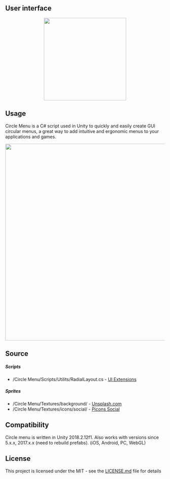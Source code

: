 ## User interface
<p align="center">
<img src="https://raw.githubusercontent.com/dworkinnn/circle_menu/master/Screenshots/001.gif" width="260"/>
</p>

## Usage
Circle Menu is a C# script used in Unity to quickly and easily create GUI circular menus, a great way to add intuitive and ergonomic menus to your applications and games.

<p align="center">
<img src="https://raw.githubusercontent.com/dworkinnn/circle_menu/master/Screenshots/002.png" width="620"/>
</p>

## Source
##### Scripts
* /Circle Menu/Scripts/Utilits/RadialLayout.cs    - [UI Extensions](https://bitbucket.org/UnityUIExtensions/unity-ui-extensions/src/master/)

##### Sprites
* /Circle Menu/Textures/background/     - [Unsplash.com](https://unsplash.com)
* /Circle Menu/Textures/icons/social/       - [Picons Social](https://www.iconfinder.com/iconsets/picons-social)


## Compatibility
Circle menu is written in Unity 2018.2.12f1. Also works with versions since 5.x.x, 2017.x.x (need to rebuild prefabs). (iOS, Android, PC, WebGL)

## License
This project is licensed under the MIT - see the [LICENSE.md](https://github.com/dworkinnn/circle_menu/blob/master/LICENSE) file for details